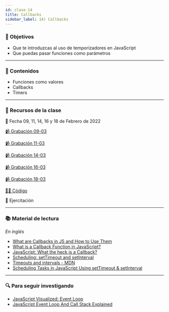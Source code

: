 ```yaml
---
id: clase-14
title: Callbacks
sidebar_label: 14) Callbacks
---
```


### 🏁 Objetivos

- Que te introduzcas al uso de temporizadores en JavaScript
- Que puedas pasar funciones como parámetros

---

### 📝 Contenidos

- Funciones como valores
- Callbacks
- Timers

---

### 🚀 Recursos de la clase

📆 Fecha 09, 11, 14, 16 y 18 de Febrero de 2022

[📹 Grabación 09-03](https://us02web.zoom.us/rec/share/Irk0V7_8sckb-jTulatVd0iWPYiDH5Ig3QW1oFOE96MOEcolymCgUeCwQELe_4Hx.lW1rxzfHLim_Qj1g?startTime=1646863728000)

[📹 Grabación 11-03](https://us02web.zoom.us/rec/share/mwxyz5msNB_UQ3-cifZtMvWScNYaaMA_uJNTQNZ7tOxDG2EnR1upmMOHvkBbPbXp.1RzlJUA9wmWuoAQ1?startTime=1647036217000)

[📹 Grabación 14-03](https://us02web.zoom.us/rec/share/cSeL2qkl8ieixNeDW3p6I6eCS22Iyxh70QfE8bI3NmvU2cS94xjhPW87mMV_djPt.1OCoKh9DDGDtFcqx?startTime=1647295690000)

[📹 Grabación 16-03](https://us02web.zoom.us/rec/share/4TV2-4vFsDgrX7kDFJMZvY6fQYrUeKB-Nfrwlv11WHmXz3MISvfuvQs9_ZY9QAMn.mgaM5jmeNZXGV6Gi?startTime=16474682090000)

[📹 Grabación 18-03](https://us02web.zoom.us/rec/share/KYeKlos7jeSI-7V9tHK7uD9a6Weo3bHg07batScbVxZ0Ep8USyuYWGpLgaSYgjWo.EHvzlnQ3_VsrzK0s?startTime=1647641239000)


[👩‍💻 Código](https://github.com/adrianmdp/12va-ada-frontend/tree/master/modulo-3/callbacks)

💪 Ejercitación

---

### 📚 Material de lectura

_En inglés_

- [What are Callbacks in JS and How to Use Them](https://www.freecodecamp.org/news/javascript-callback-functions-what-are-callbacks-in-js-and-how-to-use-them/)
- [What is a Callback Function in JavaScript?](https://www.freecodecamp.org/news/what-is-a-callback-function-in-javascript/)
- [JavaScript: What the heck is a Callback?](https://codeburst.io/javascript-what-the-heck-is-a-callback-aba4da2deced)
- [Scheduling: setTimeout and setInterval](https://javascript.info/settimeout-setinterval)
- [Timeouts and intervals - MDN](https://developer.mozilla.org/en-US/docs/Learn/JavaScript/Asynchronous/Timeouts_and_intervals)
- [Scheduling Tasks in JavaScript Using setTimeout & setInterval](https://www.digitalocean.com/community/tutorials/js-settimeout-setinterval)

---

### 🔍 Para seguir investigando

- [JavaScript Visualized: Event Loop](https://dev.to/lydiahallie/javascript-visualized-event-loop-3dif)
- [JavaScript Event Loop And Call Stack Explained](https://felixgerschau.com/javascript-event-loop-call-stack/)

